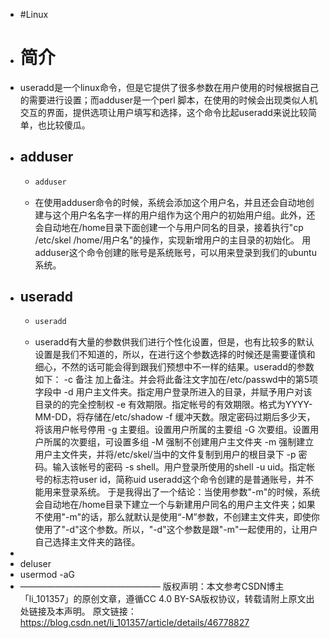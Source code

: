 - #Linux
- # 简介
- useradd是一个linux命令，但是它提供了很多参数在用户使用的时候根据自己的需要进行设置；而adduser是一个perl 脚本，在使用的时候会出现类似人机交互的界面，提供选项让用户填写和选择，这个命令比起useradd来说比较简单，也比较傻瓜。
- ## adduser
	- ```bash
	  adduser
	  ```
	- 在使用adduser命令的时候，系统会添加这个用户名，并且还会自动地创建与这个用户名名字一样的用户组作为这个用户的初始用户组。此外，还会自动地在/home目录下面创建一个与用户同名的目录，接着执行"cp /etc/skel  /home/用户名"的操作，实现新增用户的主目录的初始化。
	  用adduser这个命令创建的账号是系统账号，可以用来登录到我们的ubuntu系统。
- ## useradd
	- ```bash
	  useradd
	  ```
	- useradd有大量的参数供我们进行个性化设置，但是，也有比较多的默认设置是我们不知道的，所以，在进行这个参数选择的时候还是需要谨慎和细心，不然的话可能会得到跟我们预想中不一样的结果。useradd的参数如下：
	          -c 备注 加上备注。并会将此备注文字加在/etc/passwd中的第5项字段中
	          -d 用户主文件夹。指定用户登录所进入的目录，并赋予用户对该目录的的完全控制权
	          -e 有效期限。指定帐号的有效期限。格式为YYYY-MM-DD，将存储在/etc/shadow
	          -f 缓冲天数。限定密码过期后多少天，将该用户帐号停用
	          -g 主要组。设置用户所属的主要组
	          -G 次要组。设置用户所属的次要组，可设置多组
	          -M 强制不创建用户主文件夹
	         -m 强制建立用户主文件夹，并将/etc/skel/当中的文件复制到用户的根目录下
	          -p 密码。输入该帐号的密码
	          -s shell。用户登录所使用的shell
	          -u uid。指定帐号的标志符user id，简称uid
	  useradd这个命令创建的是普通账号，并不能用来登录系统。
	  于是我得出了一个结论：当使用参数"-m"的时候，系统会自动地在/home目录下建立一个与新建用户同名的用户主文件夹；如果不使用"-m"的话，那么就默认是使用“-M”参数，不创建主文件夹，即使你使用了"-d"这个参数。所以，"-d"这个参数是跟"-m"一起使用的，让用户自己选择主文件夹的路径。
-
- deluser
- usermod -aG
- ————————————————
  版权声明：本文参考CSDN博主「li_101357」的原创文章，遵循CC 4.0 BY-SA版权协议，转载请附上原文出处链接及本声明。
  原文链接：https://blog.csdn.net/li_101357/article/details/46778827